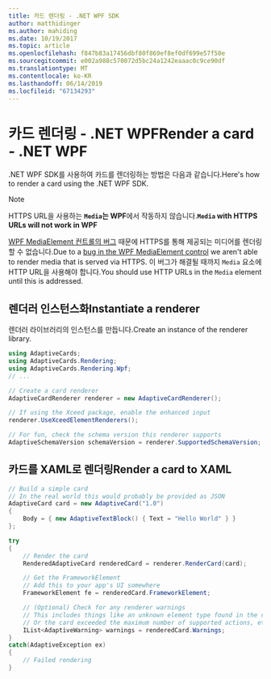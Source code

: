 ```yaml
---
title: 카드 렌더링 - .NET WPF SDK
author: matthidinger
ms.author: mahiding
ms.date: 10/19/2017
ms.topic: article
ms.openlocfilehash: f847b83a17456dbf80f869ef8ef0df699e57f50e
ms.sourcegitcommit: e002a988c570072d5bc24a1242eaaac0c9ce90df
ms.translationtype: MT
ms.contentlocale: ko-KR
ms.lasthandoff: 06/14/2019
ms.locfileid: "67134293"
---
```

# <a name="render-a-card---net-wpf"></a><span data-ttu-id="0dde5-102">카드 렌더링 - .NET WPF</span><span class="sxs-lookup"><span data-stu-id="0dde5-102">Render a card - .NET WPF</span></span>

<span data-ttu-id="0dde5-103">.NET WPF SDK를 사용하여 카드를 렌더링하는 방법은 다음과 같습니다.</span><span class="sxs-lookup"><span data-stu-id="0dde5-103">Here's how to render a card using the .NET WPF SDK.</span></span>

> [!NOTE]
> <span data-ttu-id="0dde5-104">HTTPS URL을 사용하는 **`Media`는 WPF**에서 작동하지 않습니다.</span><span class="sxs-lookup"><span data-stu-id="0dde5-104">**`Media` with HTTPS URLs will not work in WPF**</span></span>
> 
> <span data-ttu-id="0dde5-105">[WPF MediaElement 컨트롤의 버그](https://stackoverflow.com/questions/30702505/playing-media-from-https-site-in-media-element-throwing-null-reference-exception) 때문에 HTTPS를 통해 제공되는 미디어를 렌더링할 수 없습니다.</span><span class="sxs-lookup"><span data-stu-id="0dde5-105">Due to a [bug in the WPF MediaElement control](https://stackoverflow.com/questions/30702505/playing-media-from-https-site-in-media-element-throwing-null-reference-exception) we aren't able to render media that is served via HTTPS.</span></span> <span data-ttu-id="0dde5-106">이 버그가 해결될 때까지 `Media` 요소에 HTTP URL을 사용해야 합니다.</span><span class="sxs-lookup"><span data-stu-id="0dde5-106">You should use HTTP URLs in the `Media` element until this is addressed.</span></span>  

## <a name="instantiate-a-renderer"></a><span data-ttu-id="0dde5-107">렌더러 인스턴스화</span><span class="sxs-lookup"><span data-stu-id="0dde5-107">Instantiate a renderer</span></span>

<span data-ttu-id="0dde5-108">렌더러 라이브러리의 인스턴스를 만듭니다.</span><span class="sxs-lookup"><span data-stu-id="0dde5-108">Create an instance of the renderer library.</span></span> 

```csharp
using AdaptiveCards;
using AdaptiveCards.Rendering;
using AdaptiveCards.Rendering.Wpf;
// ...

// Create a card renderer
AdaptiveCardRenderer renderer = new AdaptiveCardRenderer();

// If using the Xceed package, enable the enhanced input
renderer.UseXceedElementRenderers();

// For fun, check the schema version this renderer supports
AdaptiveSchemaVersion schemaVersion = renderer.SupportedSchemaVersion;
```

## <a name="render-a-card-to-xaml"></a><span data-ttu-id="0dde5-109">카드를 XAML로 렌더링</span><span class="sxs-lookup"><span data-stu-id="0dde5-109">Render a card to XAML</span></span>

```csharp
// Build a simple card
// In the real world this would probably be provided as JSON
AdaptiveCard card = new AdaptiveCard("1.0")
{
    Body = { new AdaptiveTextBlock() { Text = "Hello World" } }
};

try
{
    // Render the card
    RenderedAdaptiveCard renderedCard = renderer.RenderCard(card);

    // Get the FrameworkElement
    // Add this to your app's UI somewhere
    FrameworkElement fe = renderedCard.FrameworkElement;

    // (Optional) Check for any renderer warnings
    // This includes things like an unknown element type found in the card
    // Or the card exceeded the maximum number of supported actions, etc
    IList<AdaptiveWarning> warnings = renderedCard.Warnings;
}
catch(AdaptiveException ex)
{
    // Failed rendering
}
```

